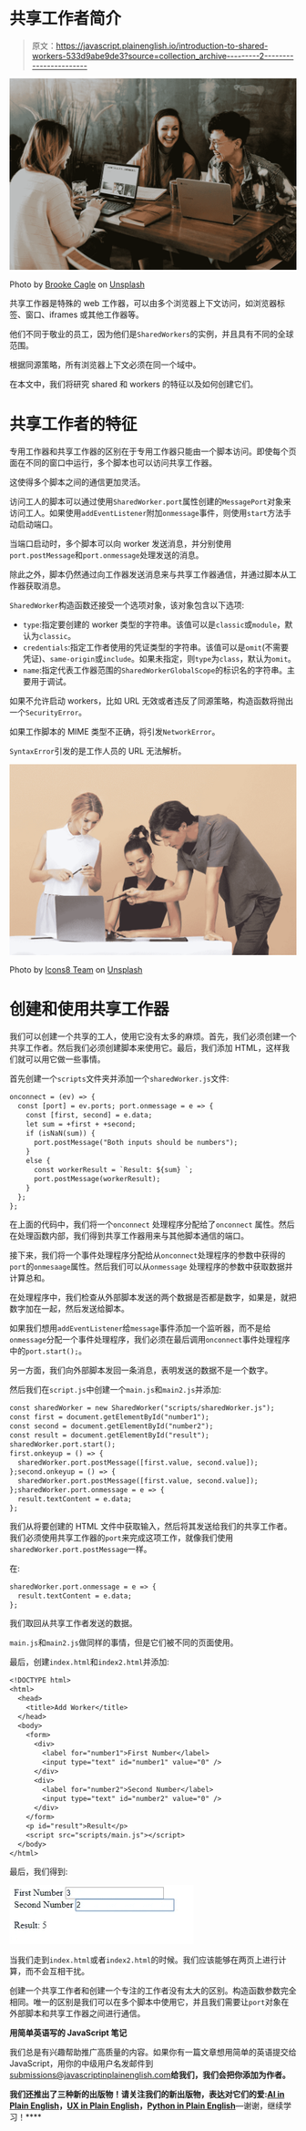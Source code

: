 # 共享工作者简介

> 原文：<https://javascript.plainenglish.io/introduction-to-shared-workers-533d9abe9de3?source=collection_archive---------2----------------------->

![](img/74e47e15a24b45b852bd868fb740dde4.png)

Photo by [Brooke Cagle](https://unsplash.com/@brookecagle?utm_source=medium&utm_medium=referral) on [Unsplash](https://unsplash.com?utm_source=medium&utm_medium=referral)

共享工作器是特殊的 web 工作器，可以由多个浏览器上下文访问，如浏览器标签、窗口、iframes 或其他工作器等。

他们不同于敬业的员工，因为他们是`SharedWorkers`的实例，并且具有不同的全球范围。

根据同源策略，所有浏览器上下文必须在同一个域中。

在本文中，我们将研究 shared 和 workers 的特征以及如何创建它们。

# 共享工作者的特征

专用工作器和共享工作器的区别在于专用工作器只能由一个脚本访问。即使每个页面在不同的窗口中运行，多个脚本也可以访问共享工作器。

这使得多个脚本之间的通信更加灵活。

访问工人的脚本可以通过使用`SharedWorker.port`属性创建的`MessagePort`对象来访问工人。如果使用`addEventListener`附加`onmessage`事件，则使用`start`方法手动启动端口。

当端口启动时，多个脚本可以向 worker 发送消息，并分别使用`port.postMessage`和`port.onmessage`处理发送的消息。

除此之外，脚本仍然通过向工作器发送消息来与共享工作器通信，并通过脚本从工作器获取消息。

`SharedWorker`构造函数还接受一个选项对象，该对象包含以下选项:

*   `type`:指定要创建的 worker 类型的字符串。该值可以是`classic`或`module`，默认为`classic`。
*   `credentials`:指定工作者使用的凭证类型的字符串。该值可以是`omit`(不需要凭证)、`same-origin`或`include`。如果未指定，则`type`为`class`，默认为`omit`。
*   `name`:指定代表工作器范围的`SharedWorkerGlobalScope`的标识名的字符串。主要用于调试。

如果不允许启动 workers，比如 URL 无效或者违反了同源策略，构造函数将抛出一个`SecurityError`。

如果工作脚本的 MIME 类型不正确，将引发`NetworkError`。

`SyntaxError`引发的是工作人员的 URL 无法解析。

![](img/ec3598b55da4a6ee97b97c18e10f2f2d.png)

Photo by [Icons8 Team](https://unsplash.com/@icons8?utm_source=medium&utm_medium=referral) on [Unsplash](https://unsplash.com?utm_source=medium&utm_medium=referral)

# 创建和使用共享工作器

我们可以创建一个共享的工人，使用它没有太多的麻烦。首先，我们必须创建一个共享工作者。然后我们必须创建脚本来使用它。最后，我们添加 HTML，这样我们就可以用它做一些事情。

首先创建一个`scripts`文件夹并添加一个`sharedWorker.js`文件:

```
onconnect = (ev) => {
  const [port] = ev.ports; port.onmessage = e => {
    const [first, second] = e.data;
    let sum = +first + +second;
    if (isNaN(sum)) {
      port.postMessage("Both inputs should be numbers");
    }
    else {
      const workerResult = `Result: ${sum} `;
      port.postMessage(workerResult);
    }
  };
};
```

在上面的代码中，我们将一个`onconnect` 处理程序分配给了`onconnect` 属性。然后在处理函数内部，我们得到共享工作器用来与其他脚本通信的端口。

接下来，我们将一个事件处理程序分配给从`onconnect`处理程序的参数中获得的`port`的`onmesaage`属性。然后我们可以从`onmessage` 处理程序的参数中获取数据并计算总和。

在处理程序中，我们检查从外部脚本发送的两个数据是否都是数字，如果是，就把数字加在一起，然后发送给脚本。

如果我们想用`addEventListener`给`message`事件添加一个监听器，而不是给`onmessage`分配一个事件处理程序，我们必须在最后调用`onconnect`事件处理程序中的`port.start();`。

另一方面，我们向外部脚本发回一条消息，表明发送的数据不是一个数字。

然后我们在`script.js`中创建一个`main.js`和`main2.js`并添加:

```
const sharedWorker = new SharedWorker("scripts/sharedWorker.js");
const first = document.getElementById("number1");
const second = document.getElementById("number2");
const result = document.getElementById("result");
sharedWorker.port.start();
first.onkeyup = () => {
  sharedWorker.port.postMessage([first.value, second.value]);
};second.onkeyup = () => {
  sharedWorker.port.postMessage([first.value, second.value]);
};sharedWorker.port.onmessage = e => {
  result.textContent = e.data;
};
```

我们从将要创建的 HTML 文件中获取输入，然后将其发送给我们的共享工作者。我们必须使用共享工作器的`port`来完成这项工作，就像我们使用 `sharedWorker.port.postMessage`一样。

在:

```
sharedWorker.port.onmessage = e => {
  result.textContent = e.data;
};
```

我们取回从共享工作者发送的数据。

`main.js`和`main2.js`做同样的事情，但是它们被不同的页面使用。

最后，创建`index.html`和`index2.html`并添加:

```
<!DOCTYPE html>
<html>
  <head>
    <title>Add Worker</title>
  </head>
  <body>
    <form>
      <div>
        <label for="number1">First Number</label>
        <input type="text" id="number1" value="0" />
      </div>
      <div>
        <label for="number2">Second Number</label>
        <input type="text" id="number2" value="0" />
      </div>
    </form>
    <p id="result">Result</p>
    <script src="scripts/main.js"></script>
  </body>
</html>
```

最后，我们得到:

![](img/206536bf430642e36de0677bb990cf03.png)

当我们走到`index.html`或者`index2.html`的时候。我们应该能够在两页上进行计算，而不会互相干扰。

创建一个共享工作者和创建一个专注的工作者没有太大的区别。构造函数参数完全相同。唯一的区别是我们可以在多个脚本中使用它，并且我们需要让`port`对象在外部脚本和共享工作器之间进行通信。

**用简单英语写的 JavaScript 笔记**

我们总是有兴趣帮助推广高质量的内容。如果你有一篇文章想用简单的英语提交给 JavaScript，用你的中级用户名发邮件到 submissions@javascriptinplainenglish.com[](mailto:submissions@javascriptinplainenglish.com)**给我们，我们会把你添加为作者。**

**我们还推出了三种新的出版物！请关注我们的新出版物，表达对它们的爱:[**AI in Plain English**](https://medium.com/ai-in-plain-english)，[**UX in Plain English**](https://medium.com/ux-in-plain-english)，[**Python in Plain English**](https://medium.com/python-in-plain-english)**—谢谢，继续学习！****